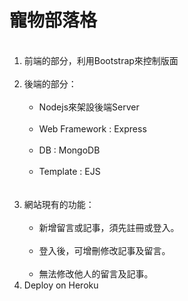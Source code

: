 # 寵物部落格
<ol>
  <li>前端的部分，利用Bootstrap來控制版面</li>
  <li>後端的部分：
    <ul>
      <li>Nodejs來架設後端Server</li>
      <li>Web Framework : Express</li>
      <li>DB : MongoDB</li>
      <li>Template : EJS </li>
    </ul>
  </li>
  <li>網站現有的功能：
    <ul>
      <li>新增留言或記事，須先註冊或登入。</li>
      <li>登入後，可增刪修改記事及留言。</li>
      <li>無法修改他人的留言及記事。</li>
    </ul>
  </li>
  <li>Deploy on Heroku</li>
</ol>

